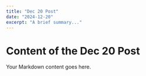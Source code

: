 ```yaml
---
title: "Dec 20 Post"
date: "2024-12-20"
excerpt: "A brief summary..."
---
```


# Content of the Dec 20 Post

Your Markdown content goes here.